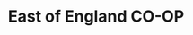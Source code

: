 ---
title: "East of England CO-OP"
url: /ipswich/east-of-england-co-op-high-street/
shop: Supermarkt
---